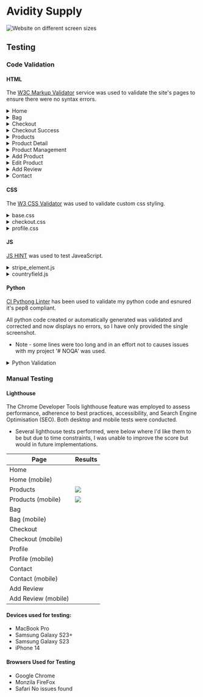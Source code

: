 # Avidity Supply

![Website on different screen sizes](media/amir_avidity_supply.png)

## Testing

### Code Validation

#### HTML
The [W3C Markup Validator](https://validator.w3.org/) service was used to validate the site's pages to ensure there were no syntax errors.

<details><summary>Home</summary>
<img src="documentation/testing/html-validation.png" alt="">
</details>

<details><summary>Bag</summary>
<img src="documentation/testing/html-validation.png" alt="">
</details>

<details><summary>Checkout</summary>
<img src="documentation/testing/html-validation.png" alt="">
</details>

<details><summary>Checkout Success</summary>
<img src="documentation/testing/html-validation.png" alt="">
</details>

<details><summary>Products</summary>
<img src="documentation/testing/html-validation.png" alt="">
</details>

<details><summary>Product Detail</summary>
<img src="documentation/testing/html-validation.png" alt="">
</details>

<details><summary>Product Management</summary>
<img src="documentation/testing/html-validation.png" alt="">
</details>

<details><summary>Add Product</summary>
<img src="documentation/testing/html-validation.png" alt="">
</details>

<details><summary>Edit Product</summary>
<img src="documentation/testing/html-validation.png" alt="">
</details>

<details><summary>Add Review</summary>
<img src="documentation/testing/html-validation.png" alt="">
</details>

<details><summary>Contact</summary>
<img src="documentation/testing/html-validation.png" alt="">
</details>

#### CSS
The [W3 CSS Validator](https://jigsaw.w3.org/css-validator/) was used to validate custom css styling.

<details><summary>base.css</summary>
<img src="documentation/testing/css-validation.png" alt="">
</details>

<details><summary>checkout.css</summary>
<img src="documentation/testing/css-validation.png" alt="">
</details>

<details><summary>profile.css</summary>
<img src="documentation/testing/css-validation.png" alt="">
</details>

#### JS
[JS HINT](https://jshint.com/) was used to test JaveaScript.

<details><summary>stripe_element.js</summary>
<img src="documentation/testing/stripe-element-validation.png" alt="">
</details>

<details><summary>countryfield.js</summary>
<img src="documentation/testing/countryfield-validation.png" alt="">
</details>

#### Python
[CI Pythong Linter](https://pep8ci.herokuapp.com/#) has been used to validate my python code and esnured it's pep8 compliant.

All python code created or automatically generated was validated and corrected and now displays no errors, so I have only provided the single screenshot.
- Note - some lines were too long and in an effort not to causes issues with my project '# NOQA' was used.

<details><summary>Python Validation</summary>
<img src="documentation/testing/python-validation.png" alt="">
</details>

### Manual Testing

#### Lighthouse

The Chrome Developer Tools lighthouse feature was employed to assess performance, adherence to best practices, accessibility, and Search Engine Optimisation (SEO). Both desktop and mobile tests were conducted.

- Several lighthouse tests performed, were below where I'd like them to be but due to time constraints, I was unable to improve the score but would in future implementations.

| Page | Results |
| --- | --- |
| Home | <img src="documentation/testing/home-lighthouse-desktop.png" alt=""> |
| Home (mobile) | <img src="documentation/testing/home-lighthouse-mobile.png" alt=""> |
| Products | <img src="documentation/testing/products-lighthouse-desktop.png"> |
| Products (mobile) | <img src="documentation/testing/products-lighthouse-mobile.png"> |
| Bag | <img src="documentation/testing/bag-lh-desktop.png" alt=""> |
| Bag (mobile) | <img src="documentation/testing/bag-lh-mobile.png" alt=""> |
| Checkout | <img src="documentation/testing/checkout-lh-desktop.png" alt=""> |
| Checkout (mobile) | <img src="documentation/testing/checkout-lh-mobile.png" alt=""> |
| Profile | <img src="documentation/testing/profile-lh-desktop.png" alt=""> |
| Profile (mobile) | <img src="documentation/testing/profile-lh-mobile.png" alt=""> |
| Contact | <img src="documentation/testing/contact-lighthouse-desktop.png" alt=""> |
| Contact (mobile) | <img src="documentation/testing/contact-lighthouse-mobile.png" alt=""> |
| Add Review | <img src="documentation/testing/addreview-lh-desktop.png" alt=""> |
| Add Review (mobile) | <img src="documentation/testing/addreview-lh-mobile.png" alt=""> |

#### Devices used for testing:
- MacBook Pro
- Samsung Galaxy S23+
- Samsung Galaxy S23
- iPhone 14

#### Browsers Used for Testing
- Google Chrome
- Monzila FireFox
- Safari 
No issues found